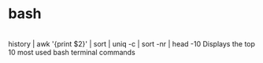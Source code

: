 # bash
<br/>
history | awk '{print $2}' | sort | uniq -c | sort -nr | head -10
Displays the top 10 most used bash terminal commands
